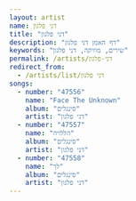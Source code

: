 ```yaml
---
layout: artist
name: דני פלגון
title: "דני פלגון"
description: "דף האמן דני פלגון"
keywords: "שירים, מוזיקה, דני פלגון"
permalink: /artists/דני-פלגון
redirect_from:
  - /artists/list/דני פלגון
songs:
  - number: "47556"
    name: "Face The Unknown"
    album: "סינגלים"
    artist: "דני פלגון"
  - number: "47557"
    name: "הללויה"
    album: "סינגלים"
    artist: "דני פלגון"
  - number: "47558"
    name: "לך"
    album: "סינגלים"
    artist: "דני פלגון"
---
```

